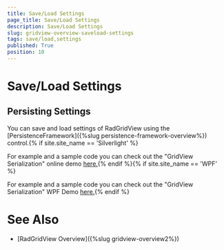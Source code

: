 ```yaml
---
title: Save/Load Settings
page_title: Save/Load Settings
description: Save/Load Settings
slug: gridview-overview-saveload-settings
tags: save/load,settings
published: True
position: 10
---
```


# Save/Load Settings



## Persisting Settings

You can save and load settings of RadGridView using the [PersistenceFramework]({%slug persistence-framework-overview%}) control.{% if site.site_name == 'Silverlight' %}

For example and a sample code you can check out the "GridView Serialization" online demo [here.](http://demos.telerik.com/silverlight/#PersistenceFramework/GridViewCustomSerialization){% endif %}{% if site.site_name == 'WPF' %}

For example and a sample code you can check out the "GridView Serialization" WPF Demo [here.](http://demos.telerik.com/wpf/){% endif %}

# See Also

 * [RadGridView Overview]({%slug gridview-overview2%})

